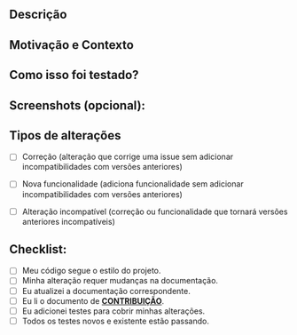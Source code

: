 <!--- Coloque no título acima um breve resumo das suas alterações -->


## Descrição
<!--- Descreva as suas alterações em detalhes -->


## Motivação e Contexto
<!--- Porque está alteração é necessária? Que problemas ela corrige? -->
<!--- Ela corrige uma issue aberta, por favor link ela. -->


## Como isso foi testado?
<!--- Por favor descreva em detalhes como você testou sua alterações. -->
<!--- Inclua detalhes do seu ambiente de testes e como você os executou para -->
<!--- determinar como as alterações afetam outras partes do código, etc. -->

## Screenshots (opcional):


## Tipos de alterações
<!--- Quais tipos de alteração seu código introduz? Coloque um 'x' em todas as caixas aplicáveis: -->
- [ ] Correção (alteração que corrige uma issue sem adicionar incompatibilidades com versões anteriores)
- [ ] Nova funcionalidade (adiciona funcionalidade sem adicionar incompatibilidades com versões anteriores)
- [ ] Alteração incompatível (correção ou funcionalidade que tornará versões anteriores incompatíveis)


## Checklist:
<!-- Verique os pontos a seguir e coloque um 'x' em todas as caixas aplicáveis: -->
<!--- Se estiver inseguro sobre qualquer um deles, não deixe de perguntar. Estamos aqui para ajudar! -->
- [ ] Meu código segue o estilo do projeto.
- [ ] Minha alteração requer mudanças na documentação.
- [ ] Eu atualizei a documentação correspondente.
- [ ] Eu li o documento de **[CONTRIBUIÇÃO](../CONTRIBUTING.md)**.
- [ ] Eu adicionei testes para cobrir minhas alterações.
- [ ] Todos os testes novos e existente estão passando.

